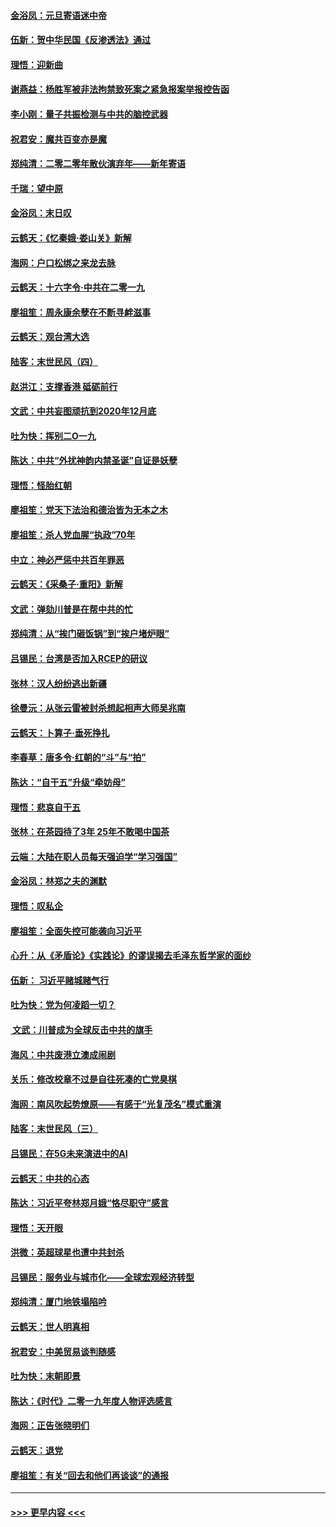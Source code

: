 #### [金浴凤：元旦寄语迷中帝](../pages/nsc993/n11761788.md?t=01021511) 
#### [伍新：贺中华民国《反渗透法》通过](../pages/nsc993/n11761994.md?t=01021511) 
#### [理悟：迎新曲](../pages/nsc993/n11761152.md?t=01021511) 
#### [谢燕益：杨胜军被非法拘禁致死案之紧急报案举报控告函](../pages/nsc993/n11756134.md?t=01021511) 
#### [李小刚：量子共振检测与中共的脑控武器](../pages/nsc993/n11754518.md?t=01021511) 
#### [祝君安：魔共百变亦是魔](../pages/nsc993/n11754469.md?t=01021511) 
#### [郑纯清：二零二零年散伙演弃年——新年寄语](../pages/nsc993/n11754195.md?t=01021511) 
#### [千瑞：望中原](../pages/nsc993/n11754159.md?t=01021511) 
#### [金浴凤：末日叹](../pages/nsc993/n11752359.md?t=01021511) 
#### [云鹤天：《忆秦娥‧娄山关》新解](../pages/nsc993/n11752348.md?t=01021511) 
#### [海网：户口松绑之来龙去脉](../pages/nsc993/n11752328.md?t=01021511) 
#### [云鹤天：十六字令‧中共在二零一九](../pages/nsc993/n11752305.md?t=01021511) 
#### [廖祖笙：周永康余孽在不断寻衅滋事](../pages/nsc993/n11751013.md?t=01021511) 
#### [云鹤天：观台湾大选](../pages/nsc993/n11751007.md?t=01021511) 
#### [陆客：末世民风（四）](../pages/nsc993/n11749203.md?t=01021511) 
#### [赵洪江：支撑香港 砥砺前行](../pages/nsc993/n11748482.md?t=01021511) 
#### [文武：中共妄图顽抗到2020年12月底](../pages/nsc993/n11748446.md?t=01021511) 
#### [吐为快：挥别二O一九](../pages/nsc993/n11748411.md?t=01021511) 
#### [陈达：中共“外扰神韵内禁圣诞”自证是妖孽](../pages/nsc993/n11748226.md?t=01021511) 
#### [理悟：怪胎红朝](../pages/nsc993/n11748206.md?t=01021511) 
#### [廖祖笙：党天下法治和德治皆为无本之木](../pages/nsc993/n11748135.md?t=01021511) 
#### [廖祖笙：杀人党血腥“执政”70年](../pages/nsc993/n11745144.md?t=01021511) 
#### [中立：神必严惩中共百年罪恶](../pages/nsc993/n11744970.md?t=01021511) 
#### [云鹤天：《采桑子‧重阳》新解](../pages/nsc993/n11744948.md?t=01021511) 
#### [文武：弹劾川普是在帮中共的忙](../pages/nsc993/n11744758.md?t=01021511) 
#### [郑纯清：从“挨门砸饭锅”到“挨户堵炉眼”](../pages/nsc993/n11744745.md?t=01021511) 
#### [吕锡民：台湾是否加入RCEP的研议](../pages/nsc993/n11744701.md?t=01021511) 
#### [张林：汉人纷纷逃出新疆](../pages/nsc993/n11743530.md?t=01021511) 
#### [徐曼沅：从张云雷被封杀想起相声大师吴兆南](../pages/nsc993/n11741816.md?t=01021511) 
#### [云鹤天：卜算子‧垂死挣扎](../pages/nsc993/n11739956.md?t=01021511) 
#### [李春草：唐多令‧红朝的“斗”与“拍”](../pages/nsc993/n11739830.md?t=01021511) 
#### [陈达：“自干五”升级“牵妨母”](../pages/nsc993/n11739724.md?t=01021511) 
#### [理悟：悲哀自干五](../pages/nsc993/n11739547.md?t=01021511) 
#### [张林：在茶园待了3年 25年不敢喝中国茶](../pages/nsc993/n11739240.md?t=01021511) 
#### [云端：大陆在职人员每天强迫学“学习强国”](../pages/nsc993/n11738735.md?t=01021511) 
#### [金浴凤：林郑之夫的渊默](../pages/nsc993/n11737735.md?t=01021511) 
#### [理悟：叹私企](../pages/nsc993/n11737715.md?t=01021511) 
#### [廖祖笙：全面失控可能袭向习近平](../pages/nsc993/n11737704.md?t=01021511) 
#### [心升：从《矛盾论》《实践论》的谬误揭去毛泽东哲学家的面纱](../pages/nsc993/n11736962.md?t=01021511) 
#### [伍新： 习近平赌城赌气行](../pages/nsc993/n11736929.md?t=01021511) 
#### [吐为快：党为何凌蹈一切？](../pages/nsc993/n11736915.md?t=01021511) 
#### [ 文武：川普成为全球反击中共的旗手](../pages/nsc993/n11736882.md?t=01021511) 
#### [海风：中共废港立澳成闹剧](../pages/nsc993/n11735857.md?t=01021511) 
#### [关乐：修改校章不过是自往死凑的亡党臭棋](../pages/nsc993/n11735097.md?t=01021511) 
#### [海网：南风吹起势燎原——有感于“光复茂名”模式重演](../pages/nsc993/n11732308.md?t=01021511) 
#### [陆客：末世民风（三）](../pages/nsc993/n11732211.md?t=01021511) 
#### [吕锡民：在5G未来演进中的AI](../pages/nsc993/n11730010.md?t=01021511) 
#### [云鹤天：中共的心态](../pages/nsc993/n11729906.md?t=01021511) 
#### [陈达：习近平夸林郑月娥“恪尽职守”感言](../pages/nsc993/n11729881.md?t=01021511) 
#### [理悟：天开眼](../pages/nsc993/n11729699.md?t=01021511) 
#### [洪微：英超球星也遭中共封杀](../pages/nsc993/n11727243.md?t=01021511) 
#### [吕锡民：服务业与城市化——全球宏观经济转型](../pages/nsc993/n11725845.md?t=01021511) 
#### [郑纯清：厦门地铁塌陷吟](../pages/nsc993/n11725813.md?t=01021511) 
#### [云鹤天：世人明真相](../pages/nsc993/n11725621.md?t=01021511) 
#### [祝君安：中美贸易谈判随感](../pages/nsc993/n11725609.md?t=01021511) 
#### [吐为快：末朝即景](../pages/nsc993/n11723365.md?t=01021511) 
#### [陈达：《时代》二零一九年度人物评选感言](../pages/nsc993/n11723337.md?t=01021511) 
#### [海网：正告张晓明们](../pages/nsc993/n11723228.md?t=01021511) 
#### [云鹤天：退党](../pages/nsc993/n11723056.md?t=01021511) 
#### [廖祖笙：有关“回去和他们再谈谈”的通报](../pages/nsc993/n11722442.md?t=01021511) 

----
#### [ >>> 更早内容 <<< ](../indexes/nsc993-earlier.md)

